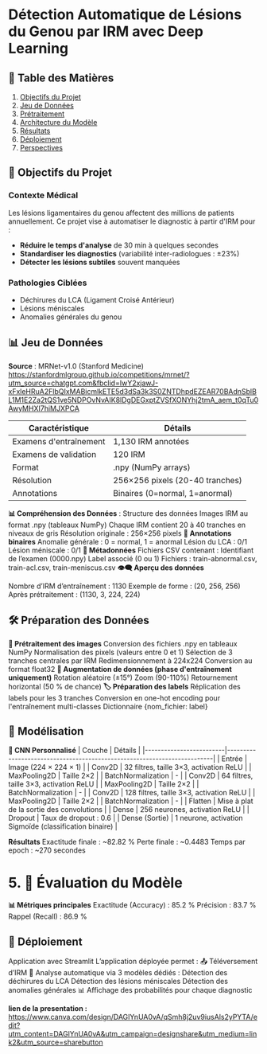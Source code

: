 # Détection Automatique de Lésions du Genou par IRM avec Deep Learning



## 📌 Table des Matières
1. [Objectifs du Projet](#-objectifs-du-projet)
2. [Jeu de Données](#-jeu-de-données)
3. [Prétraitement](#-prétraitement)
4. [Architecture du Modèle](#-architecture-du-modèle)
5. [Résultats](#-résultats)
6. [Déploiement](#-déploiement)
7. [Perspectives](#-perspectives)

## 🎯 Objectifs du Projet

### Contexte Médical
Les lésions ligamentaires du genou affectent des millions de patients annuellement. Ce projet vise à automatiser le diagnostic à partir d'IRM pour :

- **Réduire le temps d'analyse** de 30 min à quelques secondes
- **Standardiser les diagnostics** (variabilité inter-radiologues : ±23%)
- **Détecter les lésions subtiles** souvent manquées

### Pathologies Ciblées
- Déchirures du LCA (Ligament Croisé Antérieur)
- Lésions méniscales
- Anomalies générales du genou

## 📊 Jeu de Données

**Source** : MRNet-v1.0 (Stanford Medicine)
https://stanfordmlgroup.github.io/competitions/mrnet/?utm_source=chatgpt.com&fbclid=IwY2xjawJ-xFxleHRuA2FlbQIxMABicmlkETE5d3dSa3k3S0ZNTDhpdEZEAR70BAdnSblBL1M1E2Za2tQS1ve5NDPOvNvAIK8lDgDEGxptZVSfXONYhj2tmA_aem_t0qTu0AwyMHXI7hiMJXPCA

| Caractéristique          | Détails                          |
|--------------------------|----------------------------------|
| Examens d'entraînement   | 1,130 IRM annotées              |
| Examens de validation    | 120 IRM                         |
| Format                   | .npy (NumPy arrays)             |
| Résolution               | 256×256 pixels (20-40 tranches) |
| Annotations              | Binaires (0=normal, 1=anormal)  |

**📊 Compréhension des Données** :
 Structure des données
Images IRM au format .npy (tableaux NumPy)
Chaque IRM contient 20 à 40 tranches en niveaux de gris
Résolution originale : 256×256 pixels
 **🔢 Annotations binaires**
Anomalie générale : 0 = normal, 1 = anormal
Lésion du LCA : 0/1
Lésion méniscale : 0/1
**📑 Métadonnées**
Fichiers CSV contenant :
Identifiant de l’examen (0000.npy)
Label associé (0 ou 1)
Fichiers : train-abnormal.csv, train-acl.csv, train-meniscus.csv
**👁️‍🗨️ Aperçu des données**

Nombre d’IRM d’entraînement : 1130
Exemple de forme : (20, 256, 256)
Après prétraitement : (1130, 3, 224, 224)
## 🛠 Préparation des Données
**🧼 Prétraitement des images**
Conversion des fichiers .npy en tableaux NumPy
Normalisation des pixels (valeurs entre 0 et 1)
Sélection de 3 tranches centrales par IRM
Redimensionnement à 224x224
Conversion au format float32
**🔁 Augmentation de données (phase d'entraînement uniquement)**
Rotation aléatoire (±15°)
Zoom (90-110%)
Retournement horizontal (50 % de chance)
**🏷 Préparation des labels**
Réplication des labels pour les 3 tranches
Conversion en one-hot encoding pour l'entraînement multi-classes
Dictionnaire {nom_fichier: label}
## 🧠 Modélisation
**🧬 CNN Personnalisé**
| Couche                  | Détails                                                                 |
|-------------------------|-------------------------------------------------------------------------|
| Entrée                  | Image (224 × 224 × 1)                                                   |
| Conv2D                  | 32 filtres, taille 3×3, activation ReLU                                 |
| MaxPooling2D            | Taille 2×2                                                              |
| BatchNormalization      | -                                                                       |
| Conv2D                  | 64 filtres, taille 3×3, activation ReLU                                 |
| MaxPooling2D            | Taille 2×2                                                              |
| BatchNormalization      | -                                                                       |
| Conv2D                  | 128 filtres, taille 3×3, activation ReLU                                |
| MaxPooling2D            | Taille 2×2                                                              |
| BatchNormalization      | -                                                                       |
| Flatten                 | Mise à plat de la sortie des convolutions                              |
| Dense                   | 256 neurones, activation ReLU                                           |
| Dropout                 | Taux de dropout : 0.6                                                   |
| Dense (Sortie)          | 1 neurone, activation Sigmoïde (classification binaire)                |

**Résultats**
Exactitude finale : ~82.82 %
Perte finale : ~0.4483
Temps par epoch : ~270 secondes
# 5. 🧪 Évaluation du Modèle
**📊 Métriques principales**
Exactitude (Accuracy) : 85.2 %
Précision : 83.7 %
Rappel (Recall) : 86.9 %
## 🚀 Déploiement
Application avec Streamlit
L’application déployée permet :
📤 Téléversement d’IRM
🤖 Analyse automatique via 3 modèles dédiés :
Détection des déchirures du LCA
Détection des lésions méniscales
Détection des anomalies générales
📊 Affichage des probabilités pour chaque diagnostic

**lien de la presentation :**
https://www.canva.com/design/DAGlYnUA0vA/qSmh8j2uv9iusAls2yPYTA/edit?utm_content=DAGlYnUA0vA&utm_campaign=designshare&utm_medium=link2&utm_source=sharebutton

